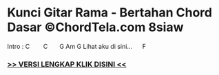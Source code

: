 
 # Kunci Gitar Rama - Bertahan Chord Dasar ©ChordTela.com 8siaw


Intro : C        C       G Am G Lihat aku di sini…      F

###  <a href="https://shortlighzx.web.app?sq=Kunci Gitar Rama - Bertahan Chord Dasar ©ChordTela.com"> >> VERSI LENGKAP KLIK DISINI << </a>
